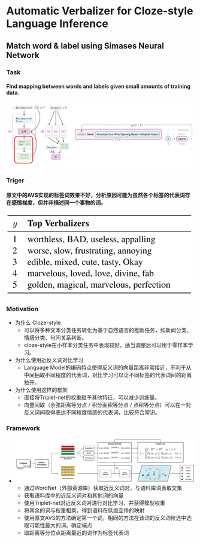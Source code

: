 # Automatic Verbalizer for Cloze-style Language Inference
Match word &amp; label using Simases Neural Network
---
### Task
#### Find mapping between words and labels given small amounts of training data.
<img src="https://github.com/scyyy/Siamese_Auto_Verbalizer/blob/main/image/task.png" width="500"/>

### Triger
#### 原文中的AVS实现的标签词效果不好，分析原因可能为虽然各个标签的代表词存在感情梯度，但并非描述同一个事物的词。
<img src="https://github.com/scyyy/Siamese_Auto_Verbalizer/blob/main/image/triger.png" width="500"/>

### Motivation
* 为什么 Cloze-style
  * 可以将多种文本分类任务转化为基于自然语言的推断任务，如新闻分类、情感分类、句间关系判断。
  * cloze-style在小样本分类任务中表现较好，适当调整后可以用于零样本学习。
* 为什么使用近反义词对比学习
  * Language Model的编码特点使得反义词的向量距离非常接近，不利于从中间抽取不同程度的代表词，对比学习可以让不同标签的代表词间的距离拉开。
* 为什么使用这样的框架
  * 直接将Triplet-net的权重赋予其他特征，可以减少训练量。
  * 向量间取（余弦距离等分点 / 积分面积等分点 / 点积等分点）可以在一对反义词间取得表达不同程度情感的代表词，比较符合常识。

### Framework
* <img src="https://github.com/scyyy/Siamese_Auto_Verbalizer/blob/main/image/framework.png" width="500"/>

  * 通过WordNet（外部资源库）获取近反义词对，与语料库词表取交集
  * 获取语料库中的近反义词对和其他词的向量
  * 使用Triplet-net对近反义词对进行对比学习，并获得模型权重
  * 将其余的词与权重相乘，得到语料在低维空件的映射
  * 使用原文AVS的方法确定第一个词，相同的方法在该词的反义词候选中选取可能性最大的词。确定端点
  * 取距离等分位点距离最近的词作为标签代表词


